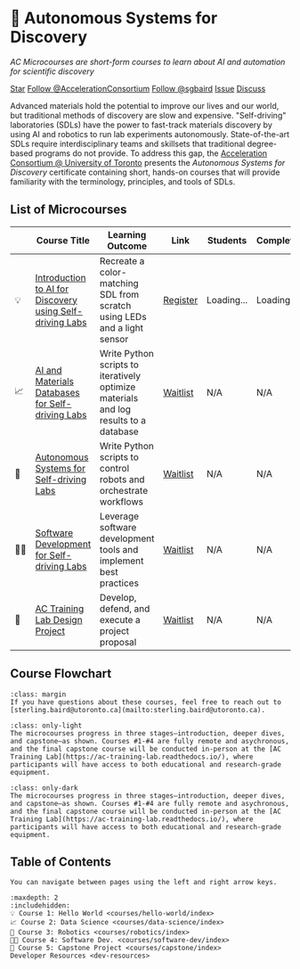 # 📜 Autonomous Systems for Discovery

_AC Microcourses are short-form courses to learn about AI and automation for scientific discovery_

<a class="github-button" href="https://github.com/AccelerationConsortium/ac-microcourses"
data-icon="octicon-star" data-size="large" data-show-count="true" aria-label="Star
AccelerationConsortium/ac-microcourses on GitHub">Star</a>
<a class="github-button"
href="https://github.com/AccelerationConsortium" data-size="large" data-show-count="true"
aria-label="Follow @AccelerationConsortium on GitHub">Follow @AccelerationConsortium</a>
<a class="github-button"
href="https://github.com/sgbaird" data-size="large" data-show-count="true"
aria-label="Follow @sgbaird on GitHub">Follow @sgbaird</a>
<a class="github-button" href="https://github.com/AccelerationConsortium/ac-microcourses/issues"
data-icon="octicon-issue-opened" data-size="large" data-show-count="true"
aria-label="Issue AccelerationConsortium/ac-microcourses on GitHub">Issue</a>
<a class="github-button" href="https://github.com/AccelerationConsortium/ac-microcourses/discussions" data-icon="octicon-comment-discussion" data-size="large" aria-label="Discuss AccelerationConsortium/ac-microcourses on GitHub">Discuss</a>

Advanced materials hold the potential to improve our lives and our world, but traditional methods of discovery are slow and expensive. "Self-driving" laboratories (SDLs) have the power to fast-track materials discovery by using AI and robotics to run lab experiments autonomously. State-of-the-art SDLs require interdisciplinary teams and skillsets that traditional degree-based programs do not provide. To address this gap, the [Acceleration Consortium @ University of Toronto](https://acceleration.utoronto.ca/) presents the *Autonomous Systems for Discovery* certificate containing short, hands-on courses that will provide familiarity with the terminology, principles, and tools of SDLs.

## List of Microcourses

|  | Course Title | Learning Outcome | Link | Students | Completions |
|--------|--------------|-------------|------------------| -------- | ----------- |
| 💡    | [Introduction to AI for Discovery using Self-driving Labs](courses/hello-world/index.md) | Recreate a color-matching SDL from scratch using LEDs and a light sensor | [Register](https://learn.utoronto.ca/programs-courses/courses/4010-introduction-ai-discovery-using-self-driving-labs) | <span id="helloWorldStudentCount" class="student-count">Loading...</span> | <span id="helloWorldCompletionCount" class="completion-count">Loading...</span> |
| 📈    | [AI and Materials Databases for Self-driving Labs](courses/data-science/index.md) | Write Python scripts to iteratively optimize materials and log results to a database | [Waitlist](https://2learn.utoronto.ca/public/student/studentRequestInformation.do?method=edit&type=0&courseNumber=134035261) | N/A | N/A |
| 🦾    | [Autonomous Systems for Self-driving Labs](courses/robotics/index.md) | Write Python scripts to control robots and orchestrate workflows | [Waitlist](https://2learn.utoronto.ca/public/student/studentRequestInformation.do?method=edit&type=0&courseNumber=134035513) | N/A | N/A |
| 🧑‍💻    | [Software Development for Self-driving Labs](courses/software-dev/index.md) | Leverage software development tools and implement best practices | [Waitlist](https://2learn.utoronto.ca/public/student/studentRequestInformation.do?method=edit&type=0&courseNumber=134035551) | N/A | N/A |
| 🏢    | [AC Training Lab Design Project](courses/capstone/index.md) | Develop, defend, and execute a project proposal | [Waitlist](https://2learn.utoronto.ca/public/student/studentRequestInformation.do?method=edit&type=0&courseNumber=134035796) | N/A | N/A |

## Course Flowchart
```{note}
:class: margin
If you have questions about these courses, feel free to reach out to [sterling.baird@utoronto.ca](mailto:sterling.baird@utoronto.ca).
```
```{figure} course-flowchart-light.svg
:class: only-light
The microcourses progress in three stages—introduction, deeper dives, and capstone—as shown. Courses #1-#4 are fully remote and asychronous, and the final capstone course will be conducted in-person at the [AC Training Lab](https://ac-training-lab.readthedocs.io/), where participants will have access to both educational and research-grade equipment.
```
```{figure} course-flowchart-dark.svg
:class: only-dark
The microcourses progress in three stages—introduction, deeper dives, and capstone—as shown. Courses #1-#4 are fully remote and asychronous, and the final capstone course will be conducted in-person at the [AC Training Lab](https://ac-training-lab.readthedocs.io/), where participants will have access to both educational and research-grade equipment.
```

## Table of Contents

```{tip}
You can navigate between pages using the left and right arrow keys.
```

```{toctree}
:maxdepth: 2
:includehidden:
💡 Course 1: Hello World <courses/hello-world/index>
📈 Course 2: Data Science <courses/data-science/index>
🦾 Course 3: Robotics <courses/robotics/index>
🧑‍💻 Course 4: Software Dev. <courses/software-dev/index>
🏢 Course 5: Capstone Project <courses/capstone/index>
Developer Resources <dev-resources>
```

[Sphinx]: http://www.sphinx-doc.org/
[Markdown]: https://daringfireball.net/projects/markdown/
[reStructuredText]: http://www.sphinx-doc.org/en/master/usage/restructuredtext/basics.html
[MyST]: https://myst-parser.readthedocs.io/en/latest/


<script async defer src="https://buttons.github.io/buttons.js"></script>

<script src="_static/fetch_student_count.js"></script>




<!--
```{toctree}
:maxdepth: 1
:hidden:

💡 Hello, World! <courses/hello-world/overview>
📈 Data Science <courses/data-science/overview>
🦾 Robotics <courses/robotics/overview>
🧑‍💻 Software Development <courses/software-dev/overview>
🏢 Design Project <courses/capstone/overview>
```
-->

